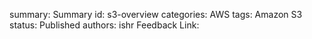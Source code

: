 summary: Summary
id: s3-overview
categories: AWS
tags: Amazon S3
status: Published
authors: ishr
Feedback Link: 

